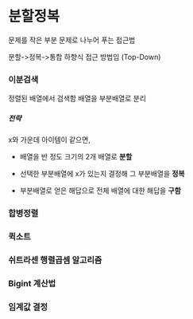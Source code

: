 # 분할정복

문제를 작은 부분 문제로 나누어 푸는 접근법

분할->정복->통합
하향식 접근 방법임 (Top-Down)


### 이분검색

정렬된 배열에서 검색함
배열을 부분배열로 분리

##### 전략

x와 가운데 아이템이 같으면,

* 배열을 반 정도 크기의 2개 배열로 **분할**

* 선택한 부분배열에 x가 있는지 결정해 그 부분배열을 **정복**

* 부분배열로 얻은 해답으로 전체 배열에 대한 해답을 **구함**


### 합병정렬

### 퀵소트

### 쉬트라센 행렬곱셈 알고리즘

### Bigint 계산법

### 임계값 결정